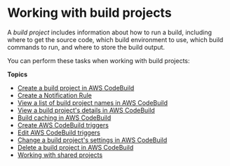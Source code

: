 # Working with build projects<a name="working-with-build-projects"></a>

A *build project* includes information about how to run a build, including where to get the source code, which build environment to use, which build commands to run, and where to store the build output\.

You can perform these tasks when working with build projects:

**Topics**
+ [Create a build project in AWS CodeBuild](create-project.md)
+ [Create a Notification Rule](notification-rule-create.md)
+ [View a list of build project names in AWS CodeBuild](view-project-list.md)
+ [View a build project's details in AWS CodeBuild](view-project-details.md)
+ [Build caching in AWS CodeBuild](build-caching.md)
+ [Create AWS CodeBuild triggers](trigger-create.md)
+ [Edit AWS CodeBuild triggers](triggers-edit.md)
+ [Change a build project's settings in AWS CodeBuild](change-project.md)
+ [Delete a build project in AWS CodeBuild](delete-project.md)
+ [Working with shared projects](project-sharing.md)